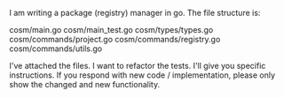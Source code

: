 I am writing a package (registry) manager in go. The file structure is:

cosm/main.go
cosm/main_test.go
cosm/types/types.go
cosm/commands/project.go
cosm/commands/registry.go
cosm/commands/utils.go

I've attached the files. I want to refactor the tests. I'll give you specific instructions. If you respond with new code / implementation, please only show the changed and new functionality.